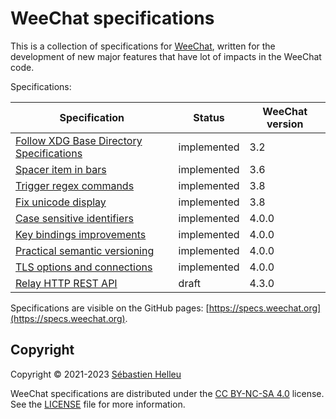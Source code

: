 # WeeChat specifications

This is a collection of specifications for [WeeChat](https://weechat.org),
written for the development of new major features that have lot of impacts
in the WeeChat code.

Specifications:

Specification                                                                                | Status      | WeeChat version
-------------------------------------------------------------------------------------------- | ----------- | ---------------
[Follow XDG Base Directory Specifications](specs/2021-001-follow-xdg-base-dir-spec.md)       | implemented | 3.2
[Spacer item in bars](specs/2022-001-bar-spacer.md)                                          | implemented | 3.6
[Trigger regex commands](specs/2022-002-trigger-regex-commands.md)                           | implemented | 3.8
[Fix unicode display](specs/2022-003-fix-unicode-display.md)                                 | implemented | 3.8
[Case sensitive identifiers](specs/2023-001-case-sensitive-identifiers.md)                   | implemented | 4.0.0
[Key bindings improvements](specs/2023-002-key-bindings-improvements.md)                     | implemented | 4.0.0
[Practical semantic versioning](specs/2023-003-practical-semantic-versioning.md)             | implemented | 4.0.0
[TLS options and connections](specs/2023-004-tls-options-and-connections.md)                 | implemented | 4.0.0
[Relay HTTP REST API](specs/2023-005-relay-http-rest-api.md)                                 | draft       | 4.3.0

Specifications are visible on the GitHub pages: [https://specs.weechat.org](https://specs.weechat.org).

## Copyright

Copyright © 2021-2023 [Sébastien Helleu](https://github.com/flashcode)

WeeChat specifications are distributed under the
[CC BY-NC-SA 4.0](https://creativecommons.org/licenses/by-nc-sa/4.0/) license.\
See the [LICENSE](LICENSE) file for more information.
